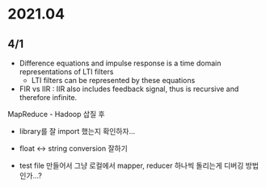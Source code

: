 # 2021.04

## 4/1

* Difference equations and impulse response is a time domain representations of LTI filters
  * LTI filters can be represented by these equations
* FIR vs IIR : IIR also includes feedback signal, thus is recursive and therefore infinite. 

MapReduce - Hadoop 삽질 후

* library를 잘 import 했는지 확인하자...
* float <-> string conversion 잘하기 

* test file 만들어서 그냥 로컬에서 mapper, reducer 하나씩 돌리는게 디버깅 방법인가...? 

